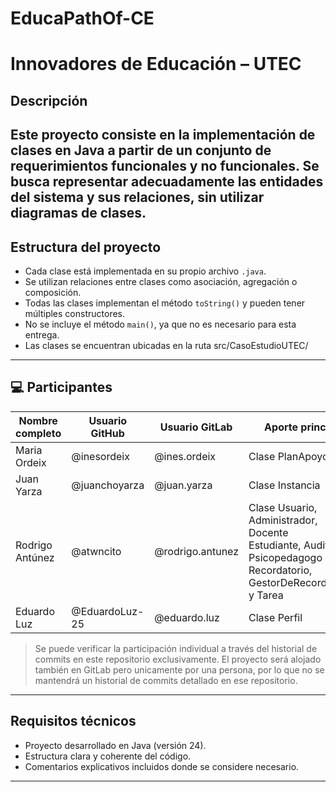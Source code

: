 # EducaPathOf-CE
# Innovadores de Educación  – UTEC
##  Descripción
Este proyecto consiste en la implementación de clases en Java a
partir de un conjunto de requerimientos funcionales y no
funcionales. Se busca representar adecuadamente las entidades del
sistema y sus relaciones, sin utilizar diagramas de clases. 
---
##  Estructura del proyecto
- Cada clase está implementada en su propio archivo `.java`. 
- Se utilizan relaciones entre clases como asociación, agregación o composición. 
- Todas las clases implementan el método `toString()` y pueden tener múltiples constructores. 
- No se incluye el método `main()`, ya que no es necesario para esta entrega.
- Las clases se encuentran ubicadas en la ruta src/CasoEstudioUTEC/
---
## 💻 Participantes

| Nombre completo | Usuario GitHub | Usuario GitLab   | Aporte principal                                                                                                             |
|-----------------|----------------|------------------|------------------------------------------------------------------------------------------------------------------------------|
| Maria Ordeix    | @inesordeix    | @ines.ordeix     | Clase PlanApoyo                                                                                                              |
| Juan Yarza      | @juanchoyarza  | @juan.yarza      | Clase Instancia                                                                                                              |
| Rodrigo Antúnez | @atwncito      | @rodrigo.antunez | Clase Usuario, Administrador, Docente<br/>Estudiante, Auditor, Psicopedagogo<br/>Recordatorio, GestorDeRecordatorios y Tarea |
| Eduardo Luz     | @EduardoLuz-25 | @eduardo.luz     | Clase Perfil                                                                                                                 |

> Se puede verificar la participación individual a través del
historial de commits en este repositorio exclusivamente. El proyecto
será alojado también en GitLab pero unicamente por
una persona, por lo que no se mantendrá un historial de commits
detallado en ese repositorio.
---
## Requisitos técnicos 
- Proyecto desarrollado en Java (versión 24). 
- Estructura clara y coherente del código. 
- Comentarios explicativos incluidos donde se considere necesario.
--- 
